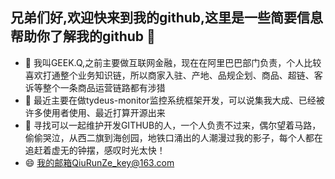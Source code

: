 ## 兄弟们好,欢迎快来到我的github,这里是一些简要信息帮助你了解我的github 👋
- 🔭 我叫GEEK.Q,之前主要做互联网金融，现在在阿里巴巴部门负责，个人比较喜欢打通整个业务知识链，所以商家入驻、产地、品规企划、商品、超链、客诉等整个一条商品运营链路都有涉猎
- 🌱 最近主要在做tydeus-monitor监控系统框架开发，可以说集我大成、已经被许多使用者使用、最近打算开源出来
- 👯 寻找可以一起维护开发GITHUB的人，一个人负责不过来，偶尔望着马路，偷偷哭泣，从西二旗到海创园，地铁口涌出的人潮漫过我的影子，每个人都在追赶着虚无的钟摆，感叹时光太快！
- 😄 我的邮箱QiuRunZe_key@163.com 

